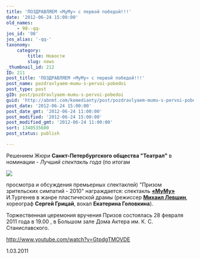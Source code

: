 ```yaml
---
title: 'ПОЗДРАВЛЯЕМ «МуМу» с первой победой!!!'
date: '2012-06-24 15:00:00'
old_names:
    - 98--qq-
jos_id: '98'
jos_alias: '-qq-'
taxonomy:
    category:
        title: Новости
        slug: news
_thumbnail_id: 212
ID: 211
post_title: 'ПОЗДРАВЛЯЕМ «МуМу» с первой победой!!!'
post_name: pozdravlyaem-mumu-s-pervoi-pobedoi
post_type: post
gID: post/pozdravlyaem-mumu-s-pervoi-pobedoi
guid: 'http://abnmt.com/komedianty/post/pozdravlyaem-mumu-s-pervoi-pobedoi'
post_date: '2012-06-24 15:00:00'
post_date_gmt: '2012-06-24 11:00:00'
post_modified: '2012-06-24 15:00:00'
post_modified_gmt: '2012-06-24 11:00:00'
sort: 1340535600
post_status: publish

---
```


Решением Жюри **Санкт-Петербургского общества "Театрал"** в номинации - _Лучший спектакль года_ (по итогам


![](image-01.jpg)


просмотра и обсуждения премьерных спектаклей) "Призом зрительских симпатий - 2010" награждается: спектакль **[«МуМу»][0]** И.Тургенев в жанре пластической драмы (режиссер [**Михаил Левшин**][1], хореограф **Сергей Грицай**, вокал **Екатерина Головкина**).


Торжественная церемония вручения Призов состоялась 28 февраля 2011 года в 19.00 , в Большом зале Дома Актера им. К. С. Станиславского.


http://www.youtube.com/watch?v=GtpdgTMOVDE



1.03.2011

[0]: ../../performance/krepostnaya-lyubov-mumu "Крепостная любовь (Муму)"
[1]: ../../person/mikhail-levshin "Михаил Левшин"